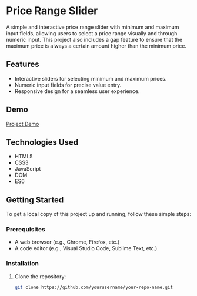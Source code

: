 # Price Range Slider

A simple and interactive price range slider with minimum and maximum input fields, allowing users to select a price range visually and through numeric input. This project also includes a gap feature to ensure that the maximum price is always a certain amount higher than the minimum price.

## Features

- Interactive sliders for selecting minimum and maximum prices.
- Numeric input fields for precise value entry.
- Responsive design for a seamless user experience.

## Demo

<a href='https://sangampshinde.github.io/Price-Range-Slider-with-Min-Max-/'>Project Demo</a>

## Technologies Used

- HTML5
- CSS3
- JavaScript
- DOM
- ES6

## Getting Started

To get a local copy of this project up and running, follow these simple steps:

### Prerequisites

- A web browser (e.g., Chrome, Firefox, etc.)
- A code editor (e.g., Visual Studio Code, Sublime Text, etc.)

### Installation

1. Clone the repository:
   ```bash
   git clone https://github.com/yourusername/your-repo-name.git
